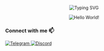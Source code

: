 <p align="center">
  <img src="https://readme-typing-svg.herokuapp.com?font=Fira+Code&pause=1000&color=2196F3&width=135&lines=Hey+there!;See+what+I+have+been+working+on!" alt="Typing SVG" />
</p>

<div align="center">
  <img src="https://user-images.githubusercontent.com/29340294/150726291-afd08470-3b21-4df6-8173-293ece555d4f.gif" alt="Hello World!" />

</div>
<!-- 
## GitHub Stats & Activity 📊
<div align="center">
  <img width="49%" src="https://github-readme-stats.vercel.app/api?username=h4fide&show_icons=true&theme=dark" alt="GitHub Stats" />
  <img width="40%" src="https://github-readme-stats.vercel.app/api/top-langs/?username=h4fide&layout=compact&theme=dark" alt="Top Languages" />
</div> -->

<!-- ## 🏆 GitHub Trophies
<div align="center">
  <img width="98%" src="https://github-profile-trophy.vercel.app/?username=h4fide&theme=dark&column=7&margin-w=5&margin-h=5" alt="GitHub Trophies" />
</div> -->

### Connect with me 📫
<dev align="center">
  <a href="https://t.me/h4fide">
    <img src="https://img.shields.io/badge/Telegram-2196F3?style=for-the-badge&logo=telegram&logoColor=white" alt="Telegram" /> 
  </a>
  <a href="">
    <img src="https://img.shields.io/badge/Discord-h4fide-fff?style=for-the-badge&logo=discord&logoColor=white" alt="Discord" />